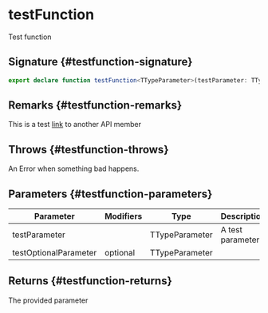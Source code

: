 # testFunction

Test function

## Signature {#testfunction-signature}

```typescript
export declare function testFunction<TTypeParameter>(testParameter: TTypeParameter, testOptionalParameter?: TTypeParameter): TTypeParameter;
```

## Remarks {#testfunction-remarks}

This is a test [link](docs/simple-suite-test/testinterface-interface) to another API member

## Throws {#testfunction-throws}

An Error when something bad happens.

## Parameters {#testfunction-parameters}

|  Parameter | Modifiers | Type | Description |
|  --- | --- | --- | --- |
|  testParameter |  | TTypeParameter | A test parameter |
|  testOptionalParameter | optional | TTypeParameter |  |

## Returns {#testfunction-returns}

The provided parameter
